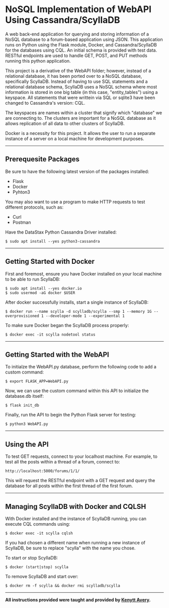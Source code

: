# NoSQL Implementation of WebAPI Using Cassandra/ScyllaDB

A web back-end application for querying and storing information of a NoSQL database to a forum-based application using JSON. This application runs on Python using the Flask module, Docker, and Cassandra/ScyllaDB for the databases using CQL. An initial schema is provided with test data. RESTful endpoints are used to handle GET, POST, and PUT methods running this python application. 

This project is a derivative of the WebAPI folder; however, instead of a relational database, it has been ported over to a NoSQL database, specifically ScyllaDB. Instead of having to use SQL statements and a relational database schema, ScyllaDB uses a NoSQL schema where most information is stored in one big table (in this case, "entity_tables") using a keyspace. All statements that were writtein via SQL or sqlite3 have been changed to Cassandra's version: CQL.

The keyspaces are names within a cluster that signify which "database" we are connecting to. The clusters are important for a NoSQL database as it allows replication of all data to other clusters of ScyllaDB.

Docker is a necessity for this project. It allows the user to run a separate instance of a server on a local machine for development purposes. 

---

## Prerequesite Packages

Be sure to have the following latest version of the packages installed:
* Flask
* Docker
* Pyhton3

You may also want to use a program to make HTTP requests to test different protocols, such as:
* Curl
* Postman

Have the DataStax Python Cassandra Driver installed:

```
$ sudo apt install --yes python3-cassandra
```

---

## Getting Started with Docker

First and foremost, ensure you have Docker installed on your local machine to be able to run ScyllaDB:

```
$ sudo apt install --yes docker.io
$ sudo usermod -aG docker $USER
```

After docker successfully installs, start a single instance of ScyllaDB:

```
$ docker run --name scylla -d scylladb/scylla --smp 1 --memory 1G --overprovisioned 1 --developer-mode 1 --experimental 1
```

To make sure Docker began the ScyllaDB process properly:

```
$ docker exec -it scylla nodetool status
```

---

## Getting Started with the WebAPI

To initialze the WebAPI.py database, perform the following code to add a custom command:

```
$ export FLASK_APP=WebAPI.py
```

Now, we can use the custom command within this API to initialize the database.db itself:

```
$ flask init_db
```

Finally, run the API to begin the Python Flask server for testing:

```
$ python3 WebAPI.py
```

---

## Using the API

To test GET requests, connect to your localhost machine. For example, to test all the posts within a thread of a forum, connect to:

```
http://localhost:5000/forums/1/1/
```

This will request the RESTful endpoint with a GET request and query the database for all posts within the first thread of the first forum.

---

## Managing ScyllaDB with Docker and CQLSH

With Docker installed and the instance of ScyllaDB running, you can execute CQL commands using:

```
$ docker exec -it scylla cqlsh
```

If you had chosen a different name when running a new instance of ScyllaDB, be sure to replace "scylla" with the name you chose.

To start or stop ScyllaDB:

```
$ docker (start|stop) scylla
```

To remove ScyllaDB and start over:

```
$ docker rm -f scylla && docker rmi scylladb/scylla
```

---

__All instructions provided were taught and provided by [Kenytt Avery](https://twitter.com/ProfAvery).__



